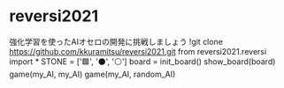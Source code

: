 # reversi2021
強化学習を使ったAIオセロの開発に挑戦しましょう
!git clone https://github.com/kkuramitsu/reversi2021.git
from reversi2021.reversi import *
STONE = ['🟩', '⚫', '⚪']
board = init_board()
show_board(board)
game(my_AI, my_AI)
game(my_AI, random_AI)
